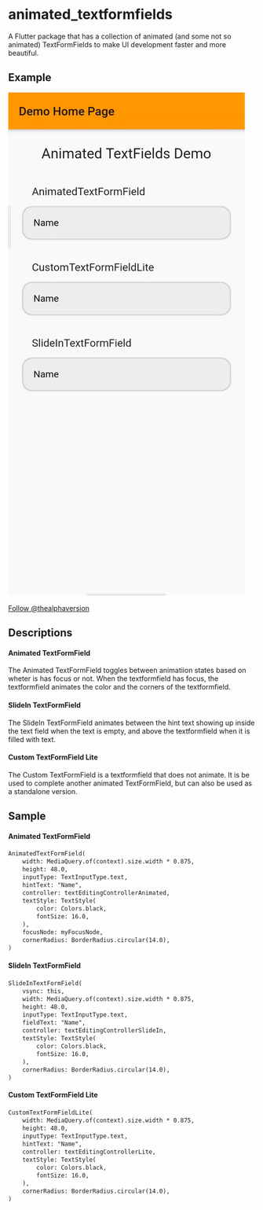 # animated_textformfields

A Flutter package that has a collection of animated (and some not so animated) TextFormFields to make UI development faster and more beautiful.

## Example

![](gif/animated_textformfield.gif)

<a class="github-button" href="https://github.com/thealphaversion" aria-label="Follow @thealphaversion on GitHub">Follow @thealphaversion</a>


## Descriptions

#### Animated TextFormField

The Animated TextFormField toggles between animatiion states based on wheter is has focus or not. When the textformfield has focus, the textformfield animates the color and the corners of the textformfield.

#### SlideIn TextFormField

The SlideIn TextFormField animates between the hint text showing up inside the text field when the text is empty, and above the textformfield when it is filled with text.

#### Custom TextFormField Lite

The Custom TextFormField is a textformfield that does not animate. It is be used to complete another animated TextFormField, but can also be used as a standalone version. 


## Sample

#### Animated TextFormField

```
AnimatedTextFormField(
    width: MediaQuery.of(context).size.width * 0.875,
    height: 48.0,
    inputType: TextInputType.text,
    hintText: "Name",
    controller: textEditingControllerAnimated,
    textStyle: TextStyle(
        color: Colors.black,
        fontSize: 16.0,
    ),
    focusNode: myFocusNode,
    cornerRadius: BorderRadius.circular(14.0),
)
```

#### SlideIn TextFormField

```
SlideInTextFormField(
    vsync: this,
    width: MediaQuery.of(context).size.width * 0.875,
    height: 48.0,
    inputType: TextInputType.text,
    fieldText: "Name",
    controller: textEditingControllerSlideIn,
    textStyle: TextStyle(
        color: Colors.black,
        fontSize: 16.0,
    ),
    cornerRadius: BorderRadius.circular(14.0),
)
```

#### Custom TextFormField Lite

```
CustomTextFormFieldLite(
    width: MediaQuery.of(context).size.width * 0.875,
    height: 48.0,
    inputType: TextInputType.text,
    hintText: "Name",
    controller: textEditingControllerLite,
    textStyle: TextStyle(
        color: Colors.black,
        fontSize: 16.0,
    ),
    cornerRadius: BorderRadius.circular(14.0),
)
```